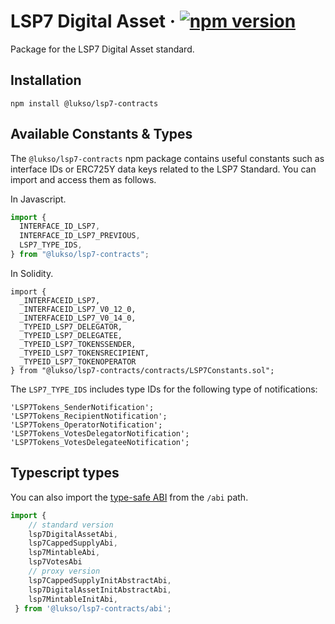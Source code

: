# LSP7 Digital Asset &middot; [![npm version](https://img.shields.io/npm/v/@lukso/lsp7-contracts.svg?style=flat)](https://www.npmjs.com/package/@lukso/lsp7-contracts)

Package for the LSP7 Digital Asset standard.

## Installation

```console
npm install @lukso/lsp7-contracts
```

## Available Constants & Types

The `@lukso/lsp7-contracts` npm package contains useful constants such as interface IDs or ERC725Y data keys related to the LSP7 Standard. You can import and access them as follows.

In Javascript.

```js
import {
  INTERFACE_ID_LSP7,
  INTERFACE_ID_LSP7_PREVIOUS,
  LSP7_TYPE_IDS,
} from "@lukso/lsp7-contracts";
```

In Solidity.

<!-- prettier-ignore -->
```solidity
import {
  _INTERFACEID_LSP7,
  _INTERFACEID_LSP7_V0_12_0,
  _INTERFACEID_LSP7_V0_14_0,
  _TYPEID_LSP7_DELEGATOR,
  _TYPEID_LSP7_DELEGATEE,
  _TYPEID_LSP7_TOKENSSENDER,
  _TYPEID_LSP7_TOKENSRECIPIENT,
  _TYPEID_LSP7_TOKENOPERATOR
} from "@lukso/lsp7-contracts/contracts/LSP7Constants.sol";
```

The `LSP7_TYPE_IDS` includes type IDs for the following type of notifications:

```console
'LSP7Tokens_SenderNotification';
'LSP7Tokens_RecipientNotification';
'LSP7Tokens_OperatorNotification';
'LSP7Tokens_VotesDelegatorNotification';
'LSP7Tokens_VotesDelegateeNotification';
```

## Typescript types

You can also import the [type-safe ABI](https://abitype.dev/) from the `/abi` path.

```ts
import {
    // standard version
    lsp7DigitalAssetAbi,
    lsp7CappedSupplyAbi,
    lsp7MintableAbi,
    lsp7VotesAbi
    // proxy version
    lsp7CappedSupplyInitAbstractAbi,
    lsp7DigitalAssetInitAbstractAbi,
    lsp7MintableInitAbi,
 } from '@lukso/lsp7-contracts/abi';
```
